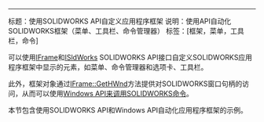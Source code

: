 ---
标题：使用SOLIDWORKS API自定义应用程序框架
说明：使用API自动化SOLIDWORKS框架（菜单、工具栏、命令管理器）
标签：[框架，菜单，工具栏，命令]

可以使用[IFrame](https://help.solidworks.com/2018/english/api/sldworksapi/SolidWorks.Interop.sldworks~SolidWorks.Interop.sldworks.IFrame.html)和[ISldWorks](https://help.solidworks.com/2018/english/api/sldworksapi/SolidWorks.Interop.sldworks~SolidWorks.Interop.sldworks.ISldWorks.html) SOLIDWORKS API接口自定义SOLIDWORKS应用程序框架中显示的元素，如菜单、命令管理器和选项卡、工具栏。

此外，框架对象通过[IFrame::GetHWnd](https://help.solidworks.com/2018/english/api/sldworksapi/solidworks.interop.sldworks~solidworks.interop.sldworks.iframe~gethwnd.html)方法提供对SOLIDWORKS窗口句柄的访问，从而可以使用[Windows API来调用SOLIDWORKS命令](https://blog.codestack.net/2019/03/solidworks-api-command-doesnt-exist.html)。

本节包含使用SOLIDWORKS API和Windows API自动化应用程序框架的示例。